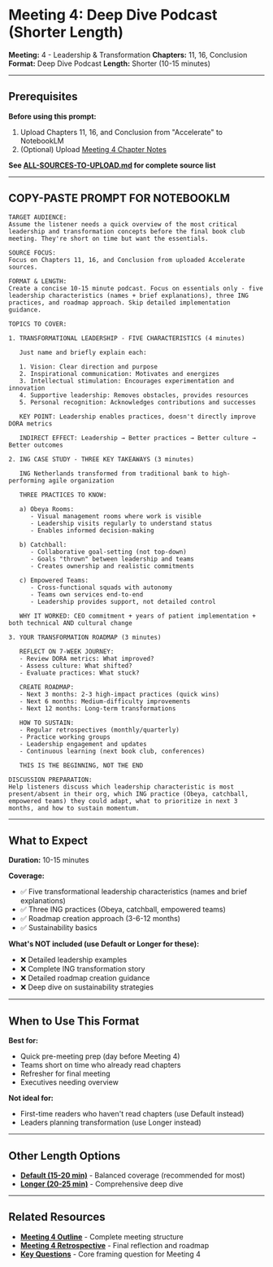 # Meeting 4: Deep Dive Podcast (Shorter Length)

**Meeting:** 4 - Leadership & Transformation
**Chapters:** 11, 16, Conclusion
**Format:** Deep Dive Podcast
**Length:** Shorter (10-15 minutes)

---

## Prerequisites

**Before using this prompt:**
1. Upload Chapters 11, 16, and Conclusion from "Accelerate" to NotebookLM
2. (Optional) Upload [Meeting 4 Chapter Notes](../../meetings/meeting-4/chapter-notes.md)

**See [ALL-SOURCES-TO-UPLOAD.md](ALL-SOURCES-TO-UPLOAD.md) for complete source list**

---

## COPY-PASTE PROMPT FOR NOTEBOOKLM

```
TARGET AUDIENCE:
Assume the listener needs a quick overview of the most critical leadership and transformation concepts before the final book club meeting. They're short on time but want the essentials.

SOURCE FOCUS:
Focus on Chapters 11, 16, and Conclusion from uploaded Accelerate sources.

FORMAT & LENGTH:
Create a concise 10-15 minute podcast. Focus on essentials only - five leadership characteristics (names + brief explanations), three ING practices, and roadmap approach. Skip detailed implementation guidance.

TOPICS TO COVER:

1. TRANSFORMATIONAL LEADERSHIP - FIVE CHARACTERISTICS (4 minutes)

   Just name and briefly explain each:

   1. Vision: Clear direction and purpose
   2. Inspirational communication: Motivates and energizes
   3. Intellectual stimulation: Encourages experimentation and innovation
   4. Supportive leadership: Removes obstacles, provides resources
   5. Personal recognition: Acknowledges contributions and successes

   KEY POINT: Leadership enables practices, doesn't directly improve DORA metrics

   INDIRECT EFFECT: Leadership → Better practices → Better culture → Better outcomes

2. ING CASE STUDY - THREE KEY TAKEAWAYS (3 minutes)

   ING Netherlands transformed from traditional bank to high-performing agile organization

   THREE PRACTICES TO KNOW:

   a) Obeya Rooms:
      - Visual management rooms where work is visible
      - Leadership visits regularly to understand status
      - Enables informed decision-making

   b) Catchball:
      - Collaborative goal-setting (not top-down)
      - Goals "thrown" between leadership and teams
      - Creates ownership and realistic commitments

   c) Empowered Teams:
      - Cross-functional squads with autonomy
      - Teams own services end-to-end
      - Leadership provides support, not detailed control

   WHY IT WORKED: CEO commitment + years of patient implementation + both technical AND cultural change

3. YOUR TRANSFORMATION ROADMAP (3 minutes)

   REFLECT ON 7-WEEK JOURNEY:
   - Review DORA metrics: What improved?
   - Assess culture: What shifted?
   - Evaluate practices: What stuck?

   CREATE ROADMAP:
   - Next 3 months: 2-3 high-impact practices (quick wins)
   - Next 6 months: Medium-difficulty improvements
   - Next 12 months: Long-term transformations

   HOW TO SUSTAIN:
   - Regular retrospectives (monthly/quarterly)
   - Practice working groups
   - Leadership engagement and updates
   - Continuous learning (next book club, conferences)

   THIS IS THE BEGINNING, NOT THE END

DISCUSSION PREPARATION:
Help listeners discuss which leadership characteristic is most present/absent in their org, which ING practice (Obeya, catchball, empowered teams) they could adapt, what to prioritize in next 3 months, and how to sustain momentum.
```

---

## What to Expect

**Duration:** 10-15 minutes

**Coverage:**
- ✅ Five transformational leadership characteristics (names and brief explanations)
- ✅ Three ING practices (Obeya, catchball, empowered teams)
- ✅ Roadmap creation approach (3-6-12 months)
- ✅ Sustainability basics

**What's NOT included (use Default or Longer for these):**
- ❌ Detailed leadership examples
- ❌ Complete ING transformation story
- ❌ Detailed roadmap creation guidance
- ❌ Deep dive on sustainability strategies

---

## When to Use This Format

**Best for:**
- Quick pre-meeting prep (day before Meeting 4)
- Teams short on time who already read chapters
- Refresher for final meeting
- Executives needing overview

**Not ideal for:**
- First-time readers who haven't read chapters (use Default instead)
- Leaders planning transformation (use Longer instead)

---

## Other Length Options

- **[Default (15-20 min)](podcast-deep-dive-default.md)** - Balanced coverage (recommended for most)
- **[Longer (20-25 min)](podcast-deep-dive-longer.md)** - Comprehensive deep dive

---

## Related Resources

- **[Meeting 4 Outline](../../meetings/meeting-4/outline.md)** - Complete meeting structure
- **[Meeting 4 Retrospective](../../meetings/meeting-4/retrospective-template.md)** - Final reflection and roadmap
- **[Key Questions](../../key-questions.md)** - Core framing question for Meeting 4
